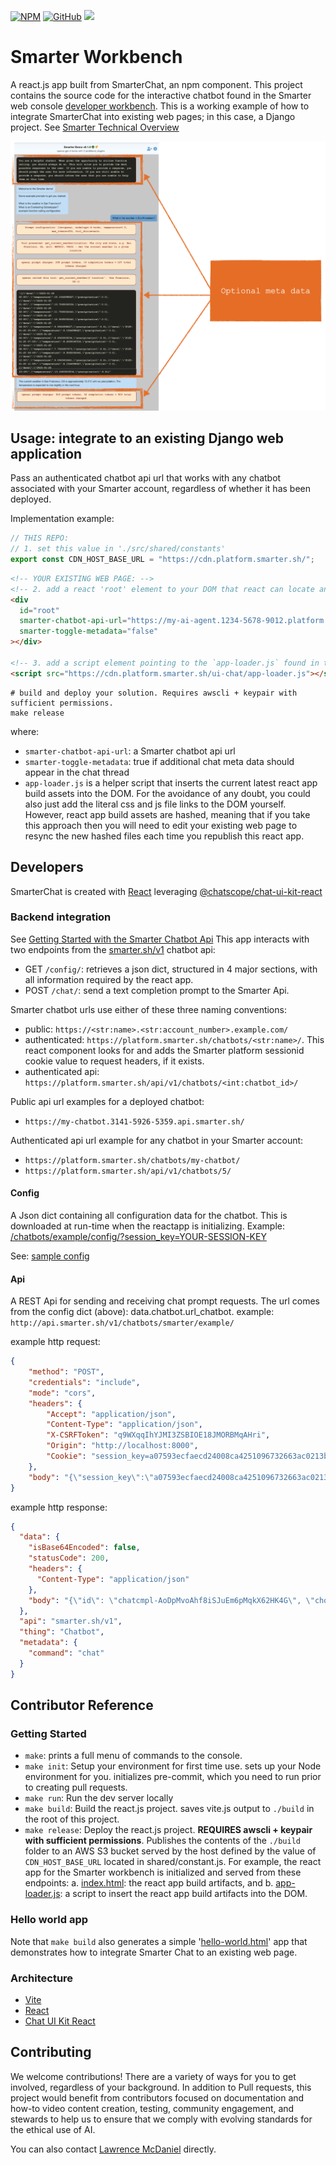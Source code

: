 [![NPM](https://a11ybadges.com/badge?logo=npm)](https://github.com/smarter-sh/smarter-chat/)
[![GitHub](https://a11ybadges.com/badge?logo=github)](https://github.com/smarter-sh/smarter-chat/)
<a href="https://smarter.sh">
<img src="https://img.shields.io/badge/Smarter.sh-orange?style=flat&logo=appveyor&logoColor=white" height="32">
</a>

# Smarter Workbench

A react.js app built from SmarterChat, an npm component. This project contains the source code for the interactive chatbot found in the Smarter web console [developer workbench](https://platform.smarter.sh/chatbots/example/). This is a working example of how to integrate SmarterChat into
existing web pages; in this case, a Django project. See [Smarter Technical Overview](./doc/README.md)

![Basic Usage](./doc/img/readme-usage4.png)

## Usage: integrate to an existing Django web application

Pass an authenticated chatbot api url that works with any chatbot associated with your Smarter account, regardless of whether it has been deployed.

Implementation example:

```js
// THIS REPO:
// 1. set this value in './src/shared/constants'
export const CDN_HOST_BASE_URL = "https://cdn.platform.smarter.sh/";
```

```html
<!-- YOUR EXISTING WEB PAGE: -->
<!-- 2. add a react 'root' element to your DOM that react can locate and initialize itself.  -->
<div
  id="root"
  smarter-chatbot-api-url="https://my-ai-agent.1234-5678-9012.platform.smarter.sh/"
  smarter-toggle-metadata="false"
></div>

<!-- 3. add a script element pointing to the `app-loader.js` found in the build artifacts -->
<script src="https://cdn.platform.smarter.sh/ui-chat/app-loader.js"></script>
```

```console
# build and deploy your solution. Requires awscli + keypair with sufficient permissions.
make release
```

where:

- `smarter-chatbot-api-url`: a Smarter chatbot api url
- `smarter-toggle-metadata`: true if additional chat meta data should appear in the chat thread
- `app-loader.js` is a helper script that inserts the current latest react app build assets into the DOM. For the avoidance of any doubt, you
  could also just add the literal css and js file links to the DOM yourself. However, react app build assets are hashed, meaning that if you take
  this approach then you will need to edit your existing web page to resync the new hashed files each time you republish this react app.

## Developers

SmarterChat is created with [React](https://react.dev/) leveraging [@chatscope/chat-ui-kit-react](https://www.npmjs.com/package/@chatscope/chat-ui-kit-react)

### Backend integration

See [Getting Started with the Smarter Chatbot Api](./doc/CHATBOT_API.md)
This app interacts with two endpoints from the [smarter.sh/v1](https://platform.smarter.sh/docs/api/) chatbot api:

- GET `/config/`: retrieves a json dict, structured in 4 major sections, with all information required by the react app.
- POST `/chat/`: send a text completion prompt to the Smarter Api.

Smarter chatbot urls use either of these three naming conventions:

- public: `https://<str:name>.<str:account_number>.example.com/`
- authenticated: `https://platform.smarter.sh/chatbots/<str:name>/`. This react component looks for and adds the Smarter platform sessionid cookie value to request headers, if it exists.
- authenticated api: `https://platform.smarter.sh/api/v1/chatbots/<int:chatbot_id>/`

Public api url examples for a deployed chatbot:

- `https://my-chatbot.3141-5926-5359.api.smarter.sh/`

Authenticated api url example for any chatbot in your Smarter account:

- `https://platform.smarter.sh/chatbots/my-chatbot/`
- `https://platform.smarter.sh/api/v1/chatbots/5/`

#### Config

A Json dict containing all configuration data for the chatbot. This is downloaded at run-time when the reactapp is initializing.
Example: [/chatbots/example/config/?session_key=YOUR-SESSION-KEY](http://localhost:8000/chatbots/example/config/)

See: [sample config](./data/sample-config.json)

#### Api

A REST Api for sending and receiving chat prompt requests. The url comes from the config dict (above): data.chatbot.url_chatbot.
example: `http://api.smarter.sh/v1/chatbots/smarter/example/`

example http request:

```json
{
    "method": "POST",
    "credentials": "include",
    "mode": "cors",
    "headers": {
        "Accept": "application/json",
        "Content-Type": "application/json",
        "X-CSRFToken": "q9WXqqIhYJMI3ZSBIOE18JMORBMqAHri",
        "Origin": "http://localhost:8000",
        "Cookie": "session_key=a07593ecfaecd24008ca4251096732663ac0213b8cc6bdcce4f4c043276ab0b5; debug=true;"
    },
    "body": "{\"session_key\":\"a07593ecfaecd24008ca4251096732663ac0213b8cc6bdcce4f4c043276ab0b5\",\"messages\":[{\"role\":\"system\",\"content\":\"You are a helpful chatbot."},{\"role\":\"assistant\",\"content\":\"Welcome to the Smarter demo!\"}]}"
}
```

example http response:

```json
{
  "data": {
    "isBase64Encoded": false,
    "statusCode": 200,
    "headers": {
      "Content-Type": "application/json"
    },
    "body": "{\"id\": \"chatcmpl-AoDpMvoAhf8iSJuEm6pMqkX62HK4G\", \"choices\": [{\"finish_reason\": \"stop\", \"index\": 0, \"logprobs\": null, \"message\": {\"content\": \"Hello! While I'm not your mom, I'm here to help you with any questions or tasks you have. What can I assist you with today?\", \"refusal\": null, \"role\": \"assistant\", \"audio\": null, \"function_call\": null, \"tool_calls\": null}}], \"created\": 1736532916, \"model\": \"gpt-4-turbo-2024-04-09\", \"object\": \"chat.completion\", \"service_tier\": \"default\", \"system_fingerprint\": \"fp_f17929ee92\", \"usage\": {\"completion_tokens\": 33, \"prompt_tokens\": 1122, \"total_tokens\": 1155, \"completion_tokens_details\": {\"accepted_prediction_tokens\": 0, \"audio_tokens\": 0, \"reasoning_tokens\": 0, \"rejected_prediction_tokens\": 0}, \"prompt_tokens_details\": {\"audio_tokens\": 0, \"cached_tokens\": 0}}, \"metadata\": {\"tool_calls\": null, \"model\": \"gpt-4-turbo\", \"temperature\": 0.5, \"max_tokens\": 256, \"input_text\": \"hi mom\"}}"
  },
  "api": "smarter.sh/v1",
  "thing": "Chatbot",
  "metadata": {
    "command": "chat"
  }
}
```

## Contributor Reference

### Getting Started

- `make`: prints a full menu of commands to the console.
- `make init`: Setup your environment for first time use. sets up your Node environment for you. initializes pre-commit, which you need to run prior to creating pull requests.
- `make run`: Run the dev server locally
- `make build`: Build the react.js project. saves vite.js output to `./build` in the root of this project.
- `make release`: Deploy the react.js project. **REQUIRES awscli + keypair with sufficient permissions**. Publishes the contents of the `./build` folder to an AWS S3 bucket served by the host defined by the value of `CDN_HOST_BASE_URL` located in shared/constant.js. For example, the react app for the Smarter workbench is initialized and served from these endpoints: a. [index.html](https://cdn.platform.smarter.sh/ui-chat/index.html): the react app build artifacts, and b. [app-loader.js](https://cdn.platform.smarter.sh/ui-chat/app-loader.js): a script to insert the react app build artifacts into the DOM.

### Hello world app

Note that `make build` also generates a simple '[hello-world.html](https://cdn.platform.smarter.sh/ui-chat/hello-world.html)' app that demonstrates how to integrate Smarter Chat to an existing web page.

### Architecture

- [Vite](https://vitejs.dev/)
- [React](https://react.dev/)
- [Chat UI Kit React](https://www.npmjs.com/package/@chatscope/chat-ui-kit-react)

## Contributing

We welcome contributions! There are a variety of ways for you to get involved, regardless of your background. In addition to Pull requests, this project would benefit from contributors focused on documentation and how-to video content creation, testing, community engagement, and stewards to help us to ensure that we comply with evolving standards for the ethical use of AI.

You can also contact [Lawrence McDaniel](https://lawrencemcdaniel.com/contact) directly.

